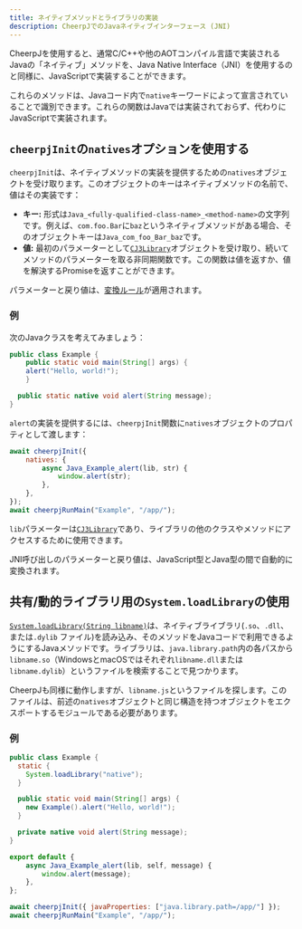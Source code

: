 ```yaml
---
title: ネイティブメソッドとライブラリの実装
description: CheerpJでのJavaネイティブインターフェース (JNI)
---
```


CheerpJを使用すると、通常C/C++や他のAOTコンパイル言語で実装されるJavaの「ネイティブ」メソッドを、Java Native Interface（JNI）を使用するのと同様に、JavaScriptで実装することができます。

これらのメソッドは、Javaコード内で`native`キーワードによって宣言されていることで識別できます。これらの関数はJavaでは実装されておらず、代わりにJavaScriptで実装されます。

## `cheerpjInit`の`natives`オプションを使用する

`cheerpjInit`は、ネイティブメソッドの実装を提供するための`natives`オブジェクトを受け取ります。このオブジェクトのキーはネイティブメソッドの名前で、値はその実装です：

- **キー:** 形式は`Java_<fully-qualified-class-name>_<method-name>`の文字列です。例えば、`com.foo.Bar`に`baz`というネイティブメソッドがある場合、そのオブジェクトキーは`Java_com_foo_Bar_baz`です。
- **値:** 最初のパラメーターとして[`CJ3Library`]オブジェクトを受け取り、続いてメソッドのパラメーターを取る非同期関数です。この関数は値を返すか、値を解決するPromiseを返すことができます。

パラメーターと戻り値は、[変換ルール]が適用されます。

### 例

次のJavaクラスを考えてみましょう：

```java title="Example.java"
public class Example {
	public static void main(String[] args) {
    alert("Hello, world!");
	}

  public static native void alert(String message);
}
```

`alert`の実装を提供するには、`cheerpjInit`関数に`natives`オブジェクトのプロパティとして渡します：

```js
await cheerpjInit({
	natives: {
		async Java_Example_alert(lib, str) {
			window.alert(str);
		},
	},
});
await cheerpjRunMain("Example", "/app/");
```

`lib`パラメーターは[`CJ3Library`]であり、ライブラリの他のクラスやメソッドにアクセスするために使用できます。

JNI呼び出しのパラメーターと戻り値は、JavaScript型とJava型の間で自動的に変換されます。

## 共有/動的ライブラリ用の`System.loadLibrary`の使用

[`System.loadLibrary(String libname)`]は、ネイティブライブラリ(`.so`、`.dll`、または`.dylib` ファイル)を読み込み、そのメソッドをJavaコードで利用できるようにするJavaメソッドです。ライブラリは、`java.library.path`内の各パスから`libname.so`（WindowsとmacOSではそれぞれ`libname.dll`または`libname.dylib`）というファイルを検索することで見つかります。

CheerpJも同様に動作しますが、`libname.js`というファイルを探します。このファイルは、前述の`natives`オブジェクトと同じ構造を持つオブジェクトをエクスポートするモジュールである必要があります。

### 例

```java title={Example.java}
public class Example {
  static {
    System.loadLibrary("native");
  }

  public static void main(String[] args) {
    new Example().alert("Hello, world!");
  }

  private native void alert(String message);
}
```

```js title={native.js}
export default {
	async Java_Example_alert(lib, self, message) {
		window.alert(message);
	},
};
```

```js
await cheerpjInit({ javaProperties: ["java.library.path=/app/"] });
await cheerpjRunMain("Example", "/app/");
```

[`CJ3Library`]: /docs/ja/reference/CJ3Library
[変換ルール]: /docs/ja/reference/cheerpjRunLibrary#conversion-rules
[`System.loadLibrary(String libname)`]: https://docs.oracle.com/javase/8/docs/api/java/lang/System.html#loadLibrary-java.lang.String-
